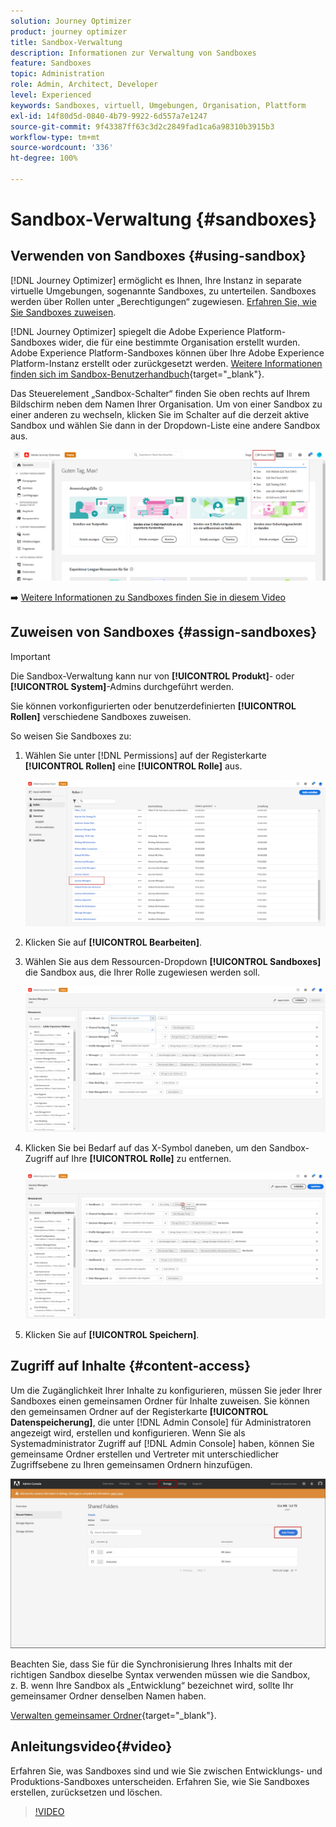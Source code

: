 ```yaml
---
solution: Journey Optimizer
product: journey optimizer
title: Sandbox-Verwaltung
description: Informationen zur Verwaltung von Sandboxes
feature: Sandboxes
topic: Administration
role: Admin, Architect, Developer
level: Experienced
keywords: Sandboxes, virtuell, Umgebungen, Organisation, Plattform
exl-id: 14f80d5d-0840-4b79-9922-6d557a7e1247
source-git-commit: 9f43387ff63c3d2c2849fad1ca6a98310b3915b3
workflow-type: tm+mt
source-wordcount: '336'
ht-degree: 100%

---
```


# Sandbox-Verwaltung {#sandboxes}

## Verwenden von Sandboxes {#using-sandbox}

[!DNL Journey Optimizer] ermöglicht es Ihnen, Ihre Instanz in separate virtuelle Umgebungen, sogenannte Sandboxes, zu unterteilen.
Sandboxes werden über Rollen unter „Berechtigungen“ zugewiesen. [Erfahren Sie, wie Sie Sandboxes zuweisen](permissions.md#create-product-profile).

[!DNL Journey Optimizer] spiegelt die Adobe Experience Platform-Sandboxes wider, die für eine bestimmte Organisation erstellt wurden.
Adobe Experience Platform-Sandboxes können über Ihre Adobe Experience Platform-Instanz erstellt oder zurückgesetzt werden. [Weitere Informationen finden sich im Sandbox-Benutzerhandbuch](https://experienceleague.adobe.com/docs/experience-platform/sandbox/ui/user-guide.html?lang=de){target="_blank"}.

Das Steuerelement „Sandbox-Schalter“ finden Sie oben rechts auf Ihrem Bildschirm neben dem Namen Ihrer Organisation. Um von einer Sandbox zu einer anderen zu wechseln, klicken Sie im Schalter auf die derzeit aktive Sandbox und wählen Sie dann in der Dropdown-Liste eine andere Sandbox aus.

![](assets/sandbox_5.png)

➡️ [Weitere Informationen zu Sandboxes finden Sie in diesem Video](#video)

## Zuweisen von Sandboxes {#assign-sandboxes}

>[!IMPORTANT]
>
> Die Sandbox-Verwaltung kann nur von **[!UICONTROL Produkt]**- oder **[!UICONTROL System]**-Admins durchgeführt werden.

Sie können vorkonfigurierten oder benutzerdefinierten **[!UICONTROL Rollen]** verschiedene Sandboxes zuweisen.

So weisen Sie Sandboxes zu:

1. Wählen Sie unter [!DNL Permissions] auf der Registerkarte **[!UICONTROL Rollen]** eine **[!UICONTROL Rolle]** aus.

   ![](assets/sandbox_1.png)

1. Klicken Sie auf **[!UICONTROL Bearbeiten]**.

1. Wählen Sie aus dem Ressourcen-Dropdown **[!UICONTROL Sandboxes]** die Sandbox aus, die Ihrer Rolle zugewiesen werden soll.

   ![](assets/sandbox_3.png)

1. Klicken Sie bei Bedarf auf das X-Symbol daneben, um den Sandbox-Zugriff auf Ihre **[!UICONTROL Rolle]** zu entfernen.

   ![](assets/sandbox_4.png)

1. Klicken Sie auf **[!UICONTROL Speichern]**.

## Zugriff auf Inhalte {#content-access}

Um die Zugänglichkeit Ihrer Inhalte zu konfigurieren, müssen Sie jeder Ihrer Sandboxes einen gemeinsamen Ordner für Inhalte zuweisen. Sie können den gemeinsamen Ordner auf der Registerkarte **[!UICONTROL Datenspeicherung]**, die unter [!DNL Admin Console] für Administratoren angezeigt wird, erstellen und konfigurieren. Wenn Sie als Systemadministrator Zugriff auf [!DNL Admin Console] haben, können Sie gemeinsame Ordner erstellen und Vertreter mit unterschiedlicher Zugriffsebene zu Ihren gemeinsamen Ordnern hinzufügen.

![](assets/do-not-localize/content_access.png)

Beachten Sie, dass Sie für die Synchronisierung Ihres Inhalts mit der richtigen Sandbox dieselbe Syntax verwenden müssen wie die Sandbox, z. B. wenn Ihre Sandbox als „Entwicklung“ bezeichnet wird, sollte Ihr gemeinsamer Ordner denselben Namen haben.

[Verwalten gemeinsamer Ordner](https://helpx.adobe.com/de/enterprise/admin-guide.html/enterprise/using/manage-adobe-storage.ug.html){target="_blank"}.

## Anleitungsvideo{#video}

Erfahren Sie, was Sandboxes sind und wie Sie zwischen Entwicklungs- und Produktions-Sandboxes unterscheiden. Erfahren Sie, wie Sie Sandboxes erstellen, zurücksetzen und löschen.

>[!VIDEO](https://video.tv.adobe.com/v/334355?quality=12)